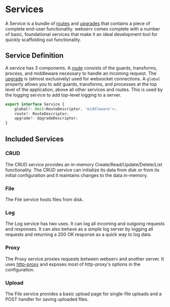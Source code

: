 # Services

A Service is a bundle of [routes] and [upgrades] that contains a piece of complete end-user functionality. webserv comes complete with a number of basic, foundational services that make it an ideal development tool for quickly scaffolding out functionality.

## Service Definition

A service has 3 components. A [route][routes] consists of the guards, transforms, process, and middleware necessary to handle an incoming request. The [upgrade][upgrades] is (almost exclusively) used for websocket connections. A `global` property allows you to add guards, transforms, and processes at the top level of the application, above all other services and routes. This is used by the logging service to add top-level logging to a server.

```ts
export interface Service {
	global?: Omit<RouteDescriptor, 'middleware'>;
	route?: RouteDescriptor;
	upgrade?: UpgradeDescriptor;
}
```

## Included Services

### CRUD

The CRUD service provides an in-memory Create/Read/Update/Delete/List functionality. The CRUD service can initialize its data from disk or from its initial configuration and it maintains changes to the data in-memory.

### File

The File service hosts files from disk.

### Log

The Log service has two uses. It can log all incoming and outgoing requests and responses. It can also behave as a simple log server by logging all requests and returning a 200 OK response as a quick way to log data.

### Proxy

The Proxy service proxies requests between webserv and another server. It uses [http-proxy](https://www.npmjs.com/package/http-proxy) and exposes most of http-proxy's options in the configuration.

### Upload

The File service provides a basic upload page for single-file uploads and a POST handler for saving uploaded files.

[routes]: ./routes.md
[upgrades]: ./upgrades.md
